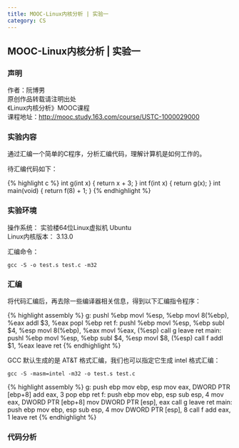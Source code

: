 ```yaml
---
title: MOOC-Linux内核分析 | 实验一
category: CS
---
```


## MOOC-Linux内核分析 | 实验一

### 声明

作者：阮博男  
原创作品转载请注明出处  
《Linux内核分析》MOOC课程  
课程地址：http://mooc.study.163.com/course/USTC-1000029000

### 实验内容

通过汇编一个简单的C程序，分析汇编代码，理解计算机是如何工作的。

待汇编代码如下：

{% highlight c %}
int g(int x)
{
	return x + 3;
}
int f(int x)
{
	return g(x);
}
int main(void)
{
	return f(8) + 1;
}
{% endhighlight %}

### 实验环境

操作系统： 实验楼64位Linux虚拟机 Ubuntu  
Linux内核版本： 3.13.0

汇编命令：

```
gcc -S -o test.s test.c -m32
```

### 汇编

将代码汇编后，再去除一些编译器相关信息，得到以下汇编指令程序：

{% highlight assembly %}
g:
	pushl	%ebp
	movl	%esp, %ebp
	movl	8(%ebp), %eax
	addl	$3, %eax
	popl	%ebp
	ret
f:
	pushl	%ebp
	movl	%esp, %ebp
	subl	$4, %esp
	movl	8(%ebp), %eax
	movl	%eax, (%esp)
	call	g
	leave
	ret
main:
	pushl	%ebp
	movl	%esp, %ebp
	subl	$4, %esp
	movl	$8, (%esp)
	call	f
	addl	$1, %eax
	leave
	ret
{% endhighlight %}

GCC 默认生成的是 AT&T 格式汇编，我们也可以指定它生成 intel 格式汇编：

```
gcc -S -masm=intel -m32 -o test.s test.c
```

{% highlight assembly %}
g:
	push	ebp
	mov	ebp, esp
	mov	eax, DWORD PTR [ebp+8]
	add	eax, 3
	pop	ebp
	ret
f:
	push	ebp
	mov	ebp, esp
	sub	esp, 4
	mov	eax, DWORD PTR [ebp+8]
	mov	DWORD PTR [esp], eax
	call	g
	leave
	ret
main:
	push	ebp
	mov	ebp, esp
	sub	esp, 4
	mov	DWORD PTR [esp], 8
	call	f
	add	eax, 1
	leave
	ret
{% endhighlight %}

### 代码分析